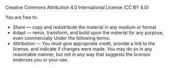 Creative Commons Attribution 4.0 International License (CC BY 4.0)

You are free to:
- Share — copy and redistribute the material in any medium or format
- Adapt — remix, transform, and build upon the material for any purpose, even commercially
Under the following terms:
- Attribution — You must give appropriate credit, provide a link to the license, and indicate if changes were made. You may do so in any reasonable manner, but not in any way that suggests the licensor endorses you or your use.
